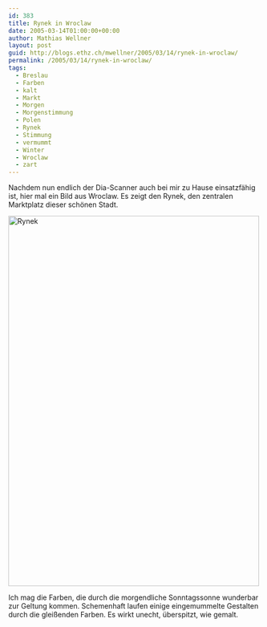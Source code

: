 ```yaml
---
id: 383
title: Rynek in Wroclaw
date: 2005-03-14T01:00:00+00:00
author: Mathias Wellner
layout: post
guid: http://blogs.ethz.ch/mwellner/2005/03/14/rynek-in-wroclaw/
permalink: /2005/03/14/rynek-in-wroclaw/
tags:
  - Breslau
  - Farben
  - kalt
  - Markt
  - Morgen
  - Morgenstimmung
  - Polen
  - Rynek
  - Stimmung
  - vermummt
  - Winter
  - Wroclaw
  - zart
---
```

Nachdem nun endlich der Dia-Scanner auch bei mir zu Hause einsatzfähig ist, hier mal ein Bild aus Wroclaw. Es zeigt den Rynek, den zentralen Marktplatz dieser schönen Stadt.

<img src="http://www.mwellner.de/images/weblog/rynek_haeuserreihe_500x739.jpg" width="500" height="739" alt="Rynek" />

Ich mag die Farben, die durch die morgendliche Sonntagssonne wunderbar zur Geltung kommen. Schemenhaft laufen einige eingemummelte Gestalten durch die gleißenden Farben. Es wirkt unecht, überspitzt, wie gemalt.